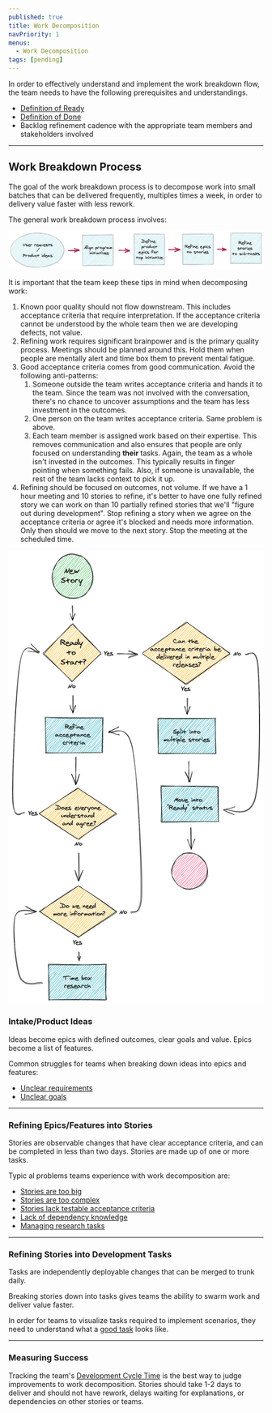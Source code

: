 ```yaml
---
published: true
title: Work Decomposition
navPriority: 1
menus:
  - Work Decomposition
tags: [pending]
---
```


In order to effectively understand and implement the work breakdown flow, the
team needs to have the following prerequisites and understandings.

- [Definition of Ready](../definition-of-ready)
- [Definition of Done](../../workflow-management/definition-of-done)
- Backlog refinement cadence with the appropriate team members and stakeholders involved

---

## Work Breakdown Process

The goal of the work breakdown process is to decompose work into small batches
that can be delivered frequently, multiples times a week, in order to delivery
value faster with less rework.

The general work breakdown process involves:

![Work Breakdown Flow](../images/work-breakdown.png#width=80%)

It is important that the team keep these tips in mind when decomposing work:

1. Known poor quality should not flow downstream. This includes acceptance criteria that require interpretation. If the
   acceptance criteria cannot be understood by the whole team then we are developing defects, not value.
2. Refining work requires significant brainpower and is the primary quality process. Meetings should be planned around
   this. Hold them when people are mentally alert and time box them to prevent mental fatigue.
3. Good acceptance criteria comes from good communication. Avoid the following anti-patterns:
   1. Someone outside the team writes acceptance criteria and hands it to the team. Since the team was not involved with
      the conversation, there's no chance to uncover assumptions and the team has less investment in the outcomes.
   2. One person on the team writes acceptance criteria. Same problem is above.
   3. Each team member is assigned work based on their expertise. This removes communication and also ensures that
      people are only focused on understanding **their** tasks. Again, the team as a whole isn't invested in the
      outcomes. This typically results in finger pointing when something fails. Also, if someone is unavailable, the
      rest of the team lacks context to pick it up.
4. Refining should be focused on outcomes, not volume. If we have a 1 hour meeting and 10 stories to refine, it's better
   to have one fully refined story we can work on than 10 partially refined stories that we'll "figure out during
   development". Stop refining a story when we agree on the acceptance criteria or agree it's blocked and needs more
   information. Only then should we move to the next story. Stop the meeting at the scheduled time.

![Workflow](../images/work-breakdown-flow.png#width=40%)

### Intake/Product Ideas

Ideas become epics with defined outcomes, clear goals and value.
Epics become a list of features.

Common struggles for teams when breaking down ideas into epics and features:

- [Unclear requirements](../behavior-driven-development)
- [Unclear goals](../defining-product-goals)

---

### Refining Epics/Features into Stories

Stories are observable changes that have clear acceptance criteria, and can be
completed in less than two days. Stories are made up of one or more tasks.

Typic al problems teams experience with work decomposition are:

- [Stories are too big](../story-slicing)
- [Stories are too complex](../complexity-workbreakdown)
- [Stories lack testable acceptance criteria](../behavior-driven-development)
- [Lack of dependency knowledge](../contract-driven-development)
- [Managing research tasks](../spikes)

---

### Refining Stories into Development Tasks

Tasks are independently deployable changes that can be merged to trunk daily.

Breaking stories down into tasks gives teams the ability to swarm work and deliver
value faster.

In order for teams to visualize tasks required to implement scenarios, they need
to understand what a [good task](../task-decomposition) looks like.

---

### Measuring Success

Tracking the team's [Development Cycle Time](../../metrics/development-cycle-time) is the best way to judge improvements
to work decomposition. Stories should take 1-2 days to deliver and should not have rework, delays waiting for
explanations, or dependencies on other stories or teams.
